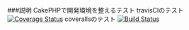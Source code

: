 ###説明
CakePHPで開発環境を整えるテスト
travisCIのテスト
[![Coverage Status](https://coveralls.io/repos/bigplants/cake_dev_test/badge.png?branch=test-coveralls)](https://coveralls.io/r/bigplants/cake_dev_test?branch=test-coveralls)
coverallsのテスト
[![Build Status](https://travis-ci.org/bigplants/cake_dev_test.svg?branch=test-coveralls)](https://travis-ci.org/bigplants/cake_dev_test)
